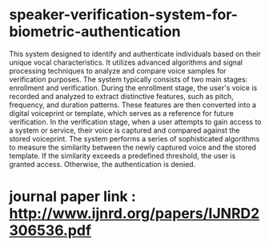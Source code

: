 # speaker-verification-system-for-biometric-authentication
This system designed to identify and authenticate individuals based on their unique vocal characteristics. It utilizes advanced algorithms and signal processing techniques to analyze and compare voice samples for verification purposes.
The system typically consists of two main stages: enrollment and verification. During the enrollment stage, the user's voice is recorded and analyzed to extract distinctive features, such as pitch, frequency, and duration patterns. These features are then converted into a digital voiceprint or template, which serves as a reference for future verification.
In the verification stage, when a user attempts to gain access to a system or service, their voice is captured and compared against the stored voiceprint. The system performs a series of sophisticated algorithms to measure the similarity between the newly captured voice and the stored template. If the similarity exceeds a predefined threshold, the user is granted access. Otherwise, the authentication is denied.
# journal paper link : http://www.ijnrd.org/papers/IJNRD2306536.pdf
